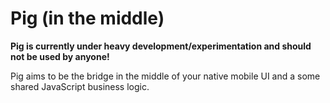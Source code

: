 # Pig (in the middle)

**Pig is currently under heavy development/experimentation and should not be used by anyone!**

Pig aims to be the bridge in the middle of your native mobile UI and a some shared JavaScript business logic.
